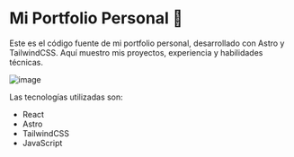 # Mi Portfolio Personal 🚀

Este es el código fuente de mi portfolio personal, desarrollado con Astro y TailwindCSS.
Aquí muestro mis proyectos, experiencia y habilidades técnicas.

![image](https://github.com/user-attachments/assets/a94837b6-abb8-4941-808b-e08ffb494078)

Las tecnologías utilizadas son:

- React
- Astro
- TailwindCSS
- JavaScript

